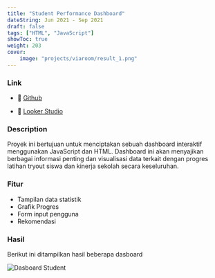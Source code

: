 ```yaml
---
title: "Student Performance Dashboard"
dateString: Jun 2021 - Sep 2021
draft: false
tags: ["HTML", "JavaScript"]
showToc: true
weight: 203
cover:
    image: "projects/viaroom/result_1.png"
--- 
```


### Link 
- 🔗 [Github](https://github.com/Alfianri-Manihuruk/Viaroom)

- 🔗 [Looker Studio](https://lookerstudio.google.com/reporting/469440fd-e823-436d-bfa6-1a488498a133)

### Description
Proyek ini bertujuan untuk menciptakan sebuah dashboard interaktif menggunakan JavaScript dan HTML. Dashboard ini akan menyajikan berbagai informasi penting dan visualisasi data terkait dengan progres latihan tryout siswa dan kinerja sekolah secara keseluruhan.

### Fitur
- Tampilan data statistik
- Grafik Progres
- Form input pengguna
- Rekomendasi

### Hasil
Berikut ini ditampilkan hasil beberapa dasboard

![Dasboard Student](https://alfianri-manihuruk.github.io/alfianri/projects/viaroom/result_2.png)

